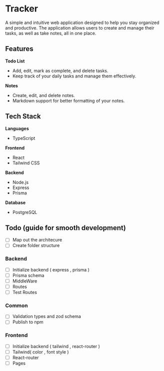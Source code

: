 # Tracker

A simple and intuitive web application designed to help you stay organized and productive. The application allows users to create and manage their tasks, as well as take notes, all in one place.

## Features

**Todo List**

- Add, edit, mark as complete, and delete tasks.
- Keep track of your daily tasks and manage them effectively.

**Notes**

- Create, edit, and delete notes.
- Markdown support for better formatting of your notes.

## Tech Stack

**Languages**

- TypeScript

**Frontend**

- React
- Tailwind CSS

**Backend**

- Node.js
- Express
- Prisma

**Database**

- PostgreSQL

## Todo (guide for smooth development)

- [ ] Map out the architecure
- [ ] Create folder structure

### Backend

- [ ] Initialize backend ( express , prisma )
- [ ] Prisma schema
- [ ] MiddleWare
- [ ] Routes
- [ ] Test Routes

### Common

- [ ] Validation types and zod schema
- [ ] Publish to npm

### Frontend

- [ ] Initialize backend ( tailwind , react-router )
- [ ] Tailwind( color , font style )
- [ ] React-router
- [ ] Pages
